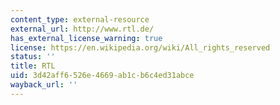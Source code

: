 ```yaml
---
content_type: external-resource
external_url: http://www.rtl.de/
has_external_license_warning: true
license: https://en.wikipedia.org/wiki/All_rights_reserved
status: ''
title: RTL
uid: 3d42aff6-526e-4669-ab1c-b6c4ed31abce
wayback_url: ''
---
```

